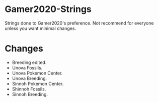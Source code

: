 # Gamer2020-Strings
Strings done to Gamer2020's preference. Not recommend for everyone unless you want minimal changes.

# Changes
* Breeding edited.
* Unova Fossils.
* Unova Pokemon Center.
* Unova Breeding.
* Sinnoh Pokemon Center.
* Shinnoh Fossils.
* Sinnoh Breeding.